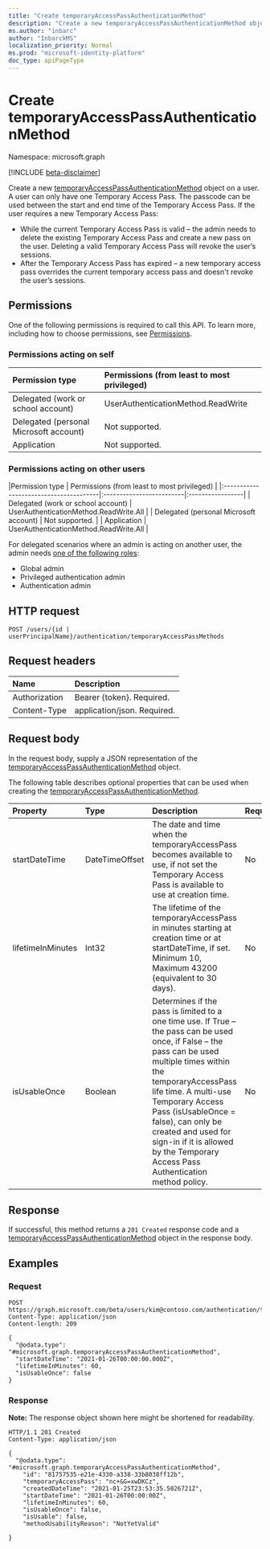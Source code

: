 ```yaml
---
title: "Create temporaryAccessPassAuthenticationMethod"
description: "Create a new temporaryAccessPassAuthenticationMethod object."
ms.author: "inbarc"
author: "InbarckMS"
localization_priority: Normal
ms.prod: "microsoft-identity-platform"
doc_type: apiPageType
---
```


# Create temporaryAccessPassAuthenticationMethod
Namespace: microsoft.graph

[!INCLUDE [beta-disclaimer](../../includes/beta-disclaimer.md)]

Create a new [temporaryAccessPassAuthenticationMethod](../resources/temporaryaccesspassauthenticationmethod.md) object on a user. A user can only have one Temporary Access Pass. The passcode can be used between the start and end time of the Temporary Access Pass. If the user requires a new Temporary Access Pass:
* While the current Temporary Access Pass is valid – the admin needs to delete the existing Temporary Access Pass and create a new pass on the user. Deleting a valid Temporary Access Pass will revoke the user’s sessions. 
* After the Temporary Access Pass has expired – a new temporary access pass overrides the current temporary access pass and doesn't revoke the user’s sessions.


## Permissions

One of the following permissions is required to call this API. To learn more, including how to choose permissions, see [Permissions](/graph/permissions-reference).

### Permissions acting on self

|Permission type      | Permissions (from least to most privileged)              |
|:---------------------------------------|:-------------------------|
| Delegated (work or school account)     | UserAuthenticationMethod.ReadWrite |
| Delegated (personal Microsoft account) | Not supported. |
| Application                            | Not supported. |

### Permissions acting on other users

|Permission type      | Permissions (from least to most privileged)              |
|:---------------------------------------|:-------------------------|:-----------------|
| Delegated (work or school account)     | UserAuthenticationMethod.ReadWrite.All |
| Delegated (personal Microsoft account) | Not supported. |
| Application                            | UserAuthenticationMethod.ReadWrite.All |

For delegated scenarios where an admin is acting on another user, the admin needs [one of the following roles](/azure/active-directory/users-groups-roles/directory-assign-admin-roles#available-roles):
* Global admin
* Privileged authentication admin
* Authentication admin

## HTTP request

<!-- {
  "blockType": "ignored"
}
-->
``` http
POST /users/{id | userPrincipalName}/authentication/temporaryAccessPassMethods
```

## Request headers
|Name|Description|
|:---|:---|
|Authorization|Bearer {token}. Required.|
|Content-Type|application/json. Required.|

## Request body
In the request body, supply a JSON representation of the [temporaryAccessPassAuthenticationMethod](../resources/temporaryaccesspassauthenticationmethod.md) object.

The following table describes optional properties that can be used when creating the [temporaryAccessPassAuthenticationMethod](../resources/temporaryaccesspassauthenticationmethod.md).

|Property|Type|Description|Required| 
|:---|:---|:---|:---|
|startDateTime|DateTimeOffset|The date and time when the temporaryAccessPass becomes available to use, if not set the Temporary Access Pass is available to use at creation time.| No|
|lifetimeInMinutes|Int32|The lifetime of the temporaryAccessPass in minutes starting at creation time or at startDateTime, if set. Minimum 10, Maximum 43200 (equivalent to 30 days).| No|
|isUsableOnce|Boolean|Determines if the pass is limited to a one time use. If True – the pass can be used once, if False – the pass can be used multiple times within the temporaryAccessPass life time. A multi-use Temporary Access Pass (isUsableOnce = false), can only be created and used for sign-in if it is allowed by the Temporary Access Pass Authentication method policy.|  No|



## Response

If successful, this method returns a `201 Created` response code and a [temporaryAccessPassAuthenticationMethod](../resources/temporaryaccesspassauthenticationmethod.md) object in the response body.

## Examples

### Request
<!-- {
  "blockType": "request",
  "name": "create_temporaryaccesspassauthenticationmethod_from_"
}
-->
``` http
POST https://graph.microsoft.com/beta/users/kim@contoso.com/authentication/temporaryAccessPassMethods
Content-Type: application/json
Content-length: 209

{
  "@odata.type": "#microsoft.graph.temporaryAccessPassAuthenticationMethod",
  "startDateTime": "2021-01-26T00:00:00.000Z",
  "lifetimeInMinutes": 60,
  "isUsableOnce": false
}
```

### Response
**Note:** The response object shown here might be shortened for readability.
<!-- {
  "blockType": "response",
  "truncated": true,
  "@odata.type": "microsoft.graph.temporaryAccessPassAuthenticationMethod"
}
-->
``` http
HTTP/1.1 201 Created
Content-Type: application/json

{
  "@odata.type": "#microsoft.graph.temporaryAccessPassAuthenticationMethod",
    "id": "81757535-e21e-4330-a338-33b8038ff12b",
    "temporaryAccessPass": "nc+&G=xwDKCz",
    "createdDateTime": "2021-01-25T23:53:35.5026721Z",
    "startDateTime": "2021-01-26T00:00:00Z",
    "lifetimeInMinutes": 60,
    "isUsableOnce": false,
    "isUsable": false,
    "methodUsabilityReason": "NotYetValid"

}
```
